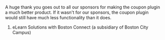 A huge thank you goes out to all our sponsors for making the coupon plugin a much
better product.
If it wasn't for our sponsors, the coupon plugin would still have much less
functionality than it does.

1. eLearn Solutions with Boston Connect (a subsidiary of Boston City Campus)
